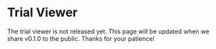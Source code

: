 
# Trial Viewer

The trial viewer is not released yet. This page will be updated when we share v0.1.0 to the public. Thanks for your patience!

